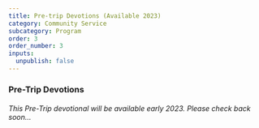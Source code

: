```yaml
---
title: Pre-trip Devotions (Available 2023)
category: Community Service
subcategory: Program
order: 3
order_number: 3
inputs:
  unpublish: false
---
```

### Pre-Trip Devotions

###### This Pre-Trip devotional will be available early 2023. Please check back soon…